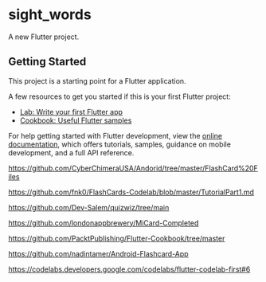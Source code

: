 # sight_words

A new Flutter project.

## Getting Started

This project is a starting point for a Flutter application.

A few resources to get you started if this is your first Flutter project:

- [Lab: Write your first Flutter app](https://docs.flutter.dev/get-started/codelab)
- [Cookbook: Useful Flutter samples](https://docs.flutter.dev/cookbook)

For help getting started with Flutter development, view the
[online documentation](https://docs.flutter.dev/), which offers tutorials,
samples, guidance on mobile development, and a full API reference.

<https://github.com/CyberChimeraUSA/Andorid/tree/master/FlashCard%20Files>

<https://github.com/fnk0/FlashCards-Codelab/blob/master/TutorialPart1.md>

https://github.com/Dev-Salem/quizwiz/tree/main

https://github.com/londonappbrewery/MiCard-Completed

https://github.com/PacktPublishing/Flutter-Cookbook/tree/master

https://github.com/nadintamer/Android-Flashcard-App

https://codelabs.developers.google.com/codelabs/flutter-codelab-first#6